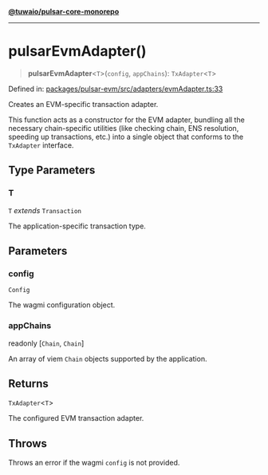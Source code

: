[**@tuwaio/pulsar-core-monorepo**](../../../README.md)

***

# pulsarEvmAdapter()

> **pulsarEvmAdapter**\<`T`\>(`config`, `appChains`): `TxAdapter`\<`T`\>

Defined in: [packages/pulsar-evm/src/adapters/evmAdapter.ts:33](https://github.com/TuwaIO/pulsar-core/blob/bd243081cfac3514cecc42c6ca9541dfa17dbe6e/packages/pulsar-evm/src/adapters/evmAdapter.ts#L33)

Creates an EVM-specific transaction adapter.

This function acts as a constructor for the EVM adapter, bundling all the necessary
chain-specific utilities (like checking chain, ENS resolution, speeding up transactions, etc.)
into a single object that conforms to the `TxAdapter` interface.

## Type Parameters

### T

`T` *extends* `Transaction`

The application-specific transaction type.

## Parameters

### config

`Config`

The wagmi configuration object.

### appChains

readonly \[`Chain`, `Chain`\]

An array of viem `Chain` objects supported by the application.

## Returns

`TxAdapter`\<`T`\>

The configured EVM transaction adapter.

## Throws

Throws an error if the wagmi `config` is not provided.
